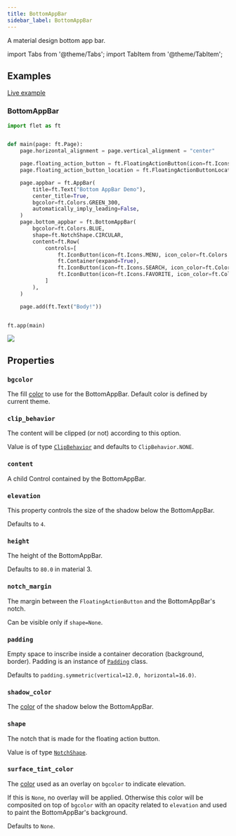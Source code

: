 ```yaml
---
title: BottomAppBar
sidebar_label: BottomAppBar
---
```


A material design bottom app bar.

import Tabs from '@theme/Tabs';
import TabItem from '@theme/TabItem';

## Examples

[Live example](https://flet-controls-gallery.fly.dev/navigation/bottomappbar)

### BottomAppBar

<Tabs groupId="language">
  <TabItem value="python" label="Python" default>

```python
import flet as ft


def main(page: ft.Page):
    page.horizontal_alignment = page.vertical_alignment = "center"

    page.floating_action_button = ft.FloatingActionButton(icon=ft.Icons.ADD)
    page.floating_action_button_location = ft.FloatingActionButtonLocation.CENTER_DOCKED

    page.appbar = ft.AppBar(
        title=ft.Text("Bottom AppBar Demo"),
        center_title=True,
        bgcolor=ft.Colors.GREEN_300,
        automatically_imply_leading=False,
    )
    page.bottom_appbar = ft.BottomAppBar(
        bgcolor=ft.Colors.BLUE,
        shape=ft.NotchShape.CIRCULAR,
        content=ft.Row(
            controls=[
                ft.IconButton(icon=ft.Icons.MENU, icon_color=ft.Colors.WHITE),
                ft.Container(expand=True),
                ft.IconButton(icon=ft.Icons.SEARCH, icon_color=ft.Colors.WHITE),
                ft.IconButton(icon=ft.Icons.FAVORITE, icon_color=ft.Colors.WHITE),
            ]
        ),
    )

    page.add(ft.Text("Body!"))


ft.app(main)

```
  </TabItem>
</Tabs>

<img src="/img/docs/controls/bottom-app-bar/bottom-app-bar.png" className="screenshot-40"/>

## Properties

### `bgcolor`

The fill [color](/docs/reference/colors) to use for the BottomAppBar. Default color is defined by current theme.

### `clip_behavior`

The content will be clipped (or not) according to this option.

Value is of type [`ClipBehavior`](/docs/reference/types/clipbehavior) and defaults to `ClipBehavior.NONE`.

### `content`

A child Control contained by the BottomAppBar.

### `elevation`

This property controls the size of the shadow below the BottomAppBar.

Defaults to `4`.

### `height`

The height of the BottomAppBar.

Defaults to `80.0` in material 3.

### `notch_margin`

The margin between the `FloatingActionButton` and the BottomAppBar's notch.

Can be visible only if `shape=None`.

### `padding`

Empty space to inscribe inside a container decoration (background, border). Padding is an instance
of [`Padding`](/docs/reference/types/padding) class.

Defaults to `padding.symmetric(vertical=12.0, horizontal=16.0)`.

### `shadow_color`

The [color](/docs/reference/colors) of the shadow below the BottomAppBar. 

### `shape`

The notch that is made for the floating action button.

Value is of type [`NotchShape`](/docs/reference/types/notchshape).

### `surface_tint_color`

The [color](/docs/reference/colors) used as an overlay on `bgcolor` to indicate elevation.

If this is `None`, no overlay will be applied. Otherwise this color will be composited on top of `bgcolor` with an opacity related to `elevation` and used to paint the BottomAppBar's background.

Defaults to `None`.
